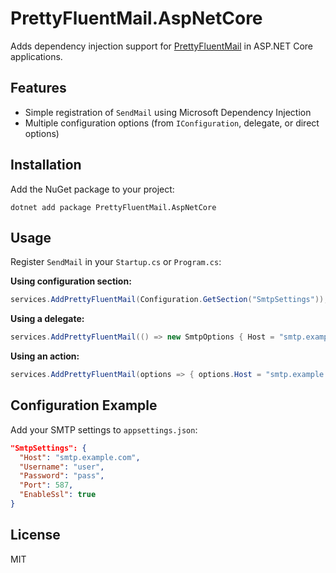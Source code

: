 # PrettyFluentMail.AspNetCore

Adds dependency injection support for [PrettyFluentMail](https://github.com/elBranch/PrettyFluentMail) in ASP.NET Core applications.

## Features

- Simple registration of `SendMail` using Microsoft Dependency Injection
- Multiple configuration options (from `IConfiguration`, delegate, or direct options)

## Installation

Add the NuGet package to your project:

```
dotnet add package PrettyFluentMail.AspNetCore
```

## Usage

Register `SendMail` in your `Startup.cs` or `Program.cs`:

**Using configuration section:**
```csharp
services.AddPrettyFluentMail(Configuration.GetSection("SmtpSettings"));
```

**Using a delegate:**
```csharp
services.AddPrettyFluentMail(() => new SmtpOptions { Host = "smtp.example.com" });
```

**Using an action:**
```csharp
services.AddPrettyFluentMail(options => { options.Host = "smtp.example.com"; });
```

## Configuration Example

Add your SMTP settings to `appsettings.json`:
```json
"SmtpSettings": {
  "Host": "smtp.example.com",
  "Username": "user",
  "Password": "pass",
  "Port": 587,
  "EnableSsl": true
}
```

## License

MIT